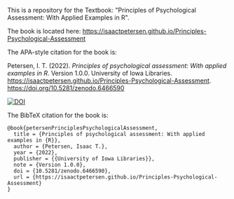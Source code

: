 This is a repository for the Textbook: "Principles of Psychological Assessment: With Applied Examples in R".

The book is located here: https://isaactpetersen.github.io/Principles-Psychological-Assessment

The APA-style citation for the book is:

Petersen, I. T. (2022). *Principles of psychological assessment: With applied examples in R*. Version 1.0.0. University of Iowa Libraries. https://isaactpetersen.github.io/Principles-Psychological-Assessment. https://doi.org/10.5281/zenodo.6466590

[![DOI](https://zenodo.org/badge/372021168.svg)](https://zenodo.org/badge/latestdoi/372021168)

The BibTeX citation for the book is:

```
@book{petersenPrinciplesPsychologicalAssessment,
  title = {Principles of psychological assessment: With applied examples in {R}},
  author = {Petersen, Isaac T.},
  year = {2022},
  publisher = {{University of Iowa Libraries}},
  note = {Version 1.0.0},
  doi = {10.5281/zenodo.6466590},
  url = {https://isaactpetersen.github.io/Principles-Psychological-Assessment}
}
```